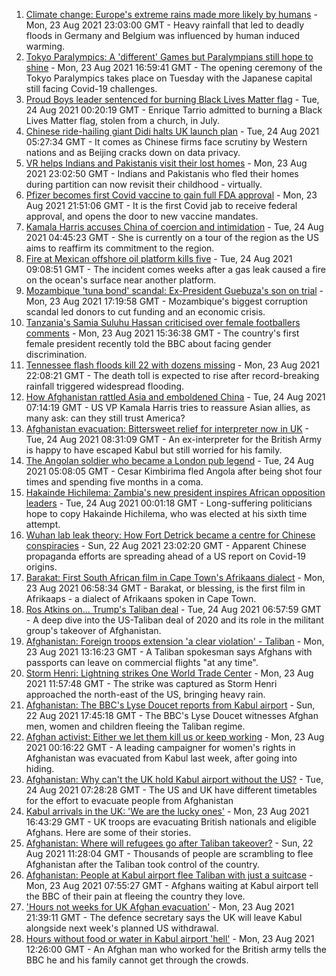 1. [Climate change: Europe's extreme rains made more likely by humans](https://www.bbc.co.uk/news/science-environment-58309900) - Mon, 23 Aug 2021 23:03:00 GMT - Heavy rainfall that led to deadly floods in Germany and Belgium was influenced by human induced warming.
2. [Tokyo Paralympics: A 'different' Games but Paralympians still hope to shine](https://www.bbc.co.uk/sport/disability-sport/58306545) - Mon, 23 Aug 2021 16:59:41 GMT - The opening ceremony of the Tokyo Paralympics takes place on Tuesday with the Japanese capital still facing Covid-19 challenges.
3. [Proud Boys leader sentenced for burning Black Lives Matter flag](https://www.bbc.co.uk/news/world-us-canada-58312254) - Tue, 24 Aug 2021 00:20:19 GMT - Enrique Tarrio admitted to burning a Black Lives Matter flag, stolen from a church, in July.
4. [Chinese ride-hailing giant Didi halts UK launch plan](https://www.bbc.co.uk/news/business-58312996) - Tue, 24 Aug 2021 05:27:34 GMT - It comes as Chinese firms face scrutiny by Western nations and as Beijing cracks down on data privacy.
5. [VR helps Indians and Pakistanis visit their lost homes](https://www.bbc.co.uk/news/world-asia-india-58265851) - Mon, 23 Aug 2021 23:02:50 GMT - Indians and Pakistanis who fled their homes during partition can now revisit their childhood - virtually.
6. [Pfizer becomes first Covid vaccine to gain full FDA approval](https://www.bbc.co.uk/news/world-us-canada-58309254) - Mon, 23 Aug 2021 21:51:06 GMT - It is the first Covid jab to receive federal approval, and opens the door to new vaccine mandates.
7. [Kamala Harris accuses China of coercion and intimidation](https://www.bbc.co.uk/news/world-asia-58312947) - Tue, 24 Aug 2021 04:45:23 GMT - She is currently on a tour of the region as the US aims to reaffirm its commitment to the region.
8. [Fire at Mexican offshore oil platform kills five](https://www.bbc.co.uk/news/world-latin-america-58315356) - Tue, 24 Aug 2021 09:08:51 GMT - The incident comes weeks after a gas leak caused a fire on the ocean's surface near another platform.
9. [Mozambique 'tuna bond' scandal: Ex-President Guebuza's son on trial](https://www.bbc.co.uk/news/world-africa-58304737) - Mon, 23 Aug 2021 17:19:58 GMT - Mozambique's biggest corruption scandal led donors to cut funding and an economic crisis.
10. [Tanzania's Samia Suluhu Hassan criticised over female footballers comments](https://www.bbc.co.uk/news/world-africa-58306708) - Mon, 23 Aug 2021 15:36:38 GMT - The country's first female president recently told the BBC about facing gender discrimination.
11. [Tennessee flash floods kill 22 with dozens missing](https://www.bbc.co.uk/news/world-us-canada-58300877) - Mon, 23 Aug 2021 22:08:21 GMT - The death toll is expected to rise after record-breaking rainfall triggered widespread flooding.
12. [How Afghanistan rattled Asia and emboldened China](https://www.bbc.co.uk/news/world-asia-58312949) - Tue, 24 Aug 2021 07:14:19 GMT - US VP Kamala Harris tries to reassure Asian allies, as many ask: can they still trust America?
13. [Afghanistan evacuation: Bittersweet relief for interpreter now in UK](https://www.bbc.co.uk/news/world-asia-58315406) - Tue, 24 Aug 2021 08:31:09 GMT - An ex-interpreter for the British Army is happy to have escaped Kabul but still worried for his family.
14. [The Angolan soldier who became a London pub legend](https://www.bbc.co.uk/news/uk-58266180) - Tue, 24 Aug 2021 05:08:05 GMT - Cesar Kimbirima fled Angola after being shot four times and spending five months in a coma.
15. [Hakainde Hichilema: Zambia's new president inspires African opposition leaders](https://www.bbc.co.uk/news/world-africa-58270973) - Tue, 24 Aug 2021 00:01:18 GMT - Long-suffering politicians hope to copy Hakainde Hichilema, who was elected at his sixth time attempt.
16. [Wuhan lab leak theory: How Fort Detrick became a centre for Chinese conspiracies](https://www.bbc.co.uk/news/world-us-canada-58273322) - Sun, 22 Aug 2021 23:02:20 GMT - Apparent Chinese propaganda efforts are spreading ahead of a US report on Covid-19 origins.
17. [Barakat: First South African film in Cape Town's Afrikaans dialect](https://www.bbc.co.uk/news/world-africa-58189393) - Mon, 23 Aug 2021 06:58:34 GMT - Barakat, or blessing, is the first film in Afrikaaps - a dialect of Afrikaans spoken in Cape Town.
18. [Ros Atkins on... Trump's Taliban deal](https://www.bbc.co.uk/news/world-58311135) - Tue, 24 Aug 2021 06:57:59 GMT - A deep dive into the US-Taliban deal of 2020 and its role in the militant group's takeover of Afghanistan.
19. [Afghanistan: Foreign troops extension 'a clear violation' - Taliban](https://www.bbc.co.uk/news/world-asia-58307188) - Mon, 23 Aug 2021 13:16:23 GMT - A Taliban spokesman says Afghans with passports can leave on commercial flights "at any time".
20. [Storm Henri: Lightning strikes One World Trade Center](https://www.bbc.co.uk/news/world-us-canada-58304611) - Mon, 23 Aug 2021 11:57:48 GMT - The strike was captured as Storm Henri approached the north-east of the US, bringing heavy rain.
21. [Afghanistan: The BBC's Lyse Doucet reports from Kabul airport](https://www.bbc.co.uk/news/world-asia-58300416) - Sun, 22 Aug 2021 17:45:18 GMT - The BBC's Lyse Doucet witnesses Afghan men, women and children fleeing the Taliban regime.
22. [Afghan activist: Either we let them kill us or keep working](https://www.bbc.co.uk/news/world-asia-58301303) - Mon, 23 Aug 2021 00:16:22 GMT - A leading campaigner for women's rights in Afghanistan was evacuated from Kabul last week, after going into hiding.
23. [Afghanistan: Why can't the UK hold Kabul airport without the US?](https://www.bbc.co.uk/news/world-58305185) - Tue, 24 Aug 2021 07:28:28 GMT - The US and UK have different timetables for the effort to evacuate people from Afghanistan
24. [Kabul arrivals in the UK: 'We are the lucky ones'](https://www.bbc.co.uk/news/uk-58305464) - Mon, 23 Aug 2021 16:43:29 GMT - UK troops are evacuating British nationals and eligible Afghans. Here are some of their stories.
25. [Afghanistan: Where will refugees go after Taliban takeover?](https://www.bbc.co.uk/news/world-asia-58283177) - Sun, 22 Aug 2021 11:28:04 GMT - Thousands of people are scrambling to flee Afghanistan after the Taliban took control of the country.
26. [Afghanistan: People at Kabul airport flee Taliban with just a suitcase](https://www.bbc.co.uk/news/world-asia-58300386) - Mon, 23 Aug 2021 07:55:27 GMT - Afghans waiting at Kabul airport tell the BBC of their pain at fleeing the country they love.
27. ['Hours not weeks for UK Afghan evacuation'](https://www.bbc.co.uk/news/uk-58302734) - Mon, 23 Aug 2021 21:39:11 GMT - The defence secretary says the UK will leave Kabul alongside next week's planned US withdrawal.
28. [Hours without food or water in Kabul airport 'hell'](https://www.bbc.co.uk/news/uk-58305040) - Mon, 23 Aug 2021 12:26:00 GMT - An Afghan man who worked for the British army tells the BBC he and his family cannot get through the crowds.
